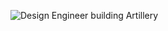 ![Design Engineer building Artillery](https://www.artillery.io/api/og?title=Edmundo%20Santos&description=Design%20Engineer%20building%20Artillery&avatar=https://www.artillery.io/images/avatars/ed.jpg)
